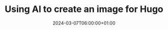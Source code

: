 ---
title: "Using AI to create an image for Hugo"
description: ""
date: 2024-03-07T06:00:00+01:00
lastmod: 2024-03-07T06:00:00+01:00
image_cover: "/img/blog/2024/image-placeholder.png"
categories: ["Hugo"]
authors: ["Marcel Venema"] 
tags: []
draft: true
---